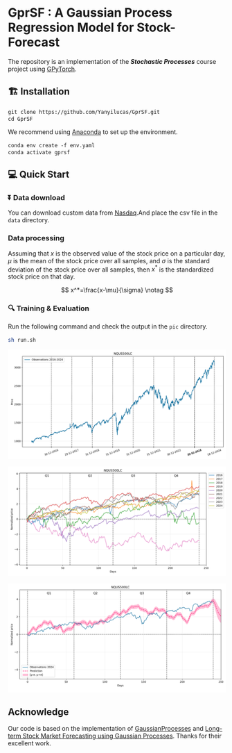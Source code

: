 # GprSF : A Gaussian Process Regression Model for Stock-Forecast

The repository is an implementation of the **_Stochastic Processes_** course project using [GPyTorch](https://github.com/cornellius-gp/gpytorch).

## 🏗️ Installation

```shell
git clone https://github.com/Yanyilucas/GprSF.git
cd GprSF
```

We recommend using [Anaconda](https://www.anaconda.com) to set up the environment.

```shell
conda env create -f env.yaml
conda activate gprsf
```

## 💻 Quick Start

### ⏬ Data download

You can download custom data from [Nasdaq](https://www.nasdaq.com).And place the csv file in the `data` directory.

### Data processing

Assuming that $x$ is the observed value of the stock price on a particular day, $\mu$ is the mean of the stock price over all samples, and $\sigma$ is the standard deviation of the stock price over all samples, then $x^*$ is the standardized stock price on that day.

$$
x^*=\frac{x-\mu}{\sigma} \notag
$$

### 🔍 Training & Evaluation

Run the following command and check the output in the `pic` directory.

```sh
sh run.sh
```

![2016-2024-prices](./README.assets/2016-2024-prices.png)

![image-20241219194839568](./README.assets/image-20241219194839568.png)

![image-20241219193704168](./README.assets/image-20241219193704168.png)

## Acknowledge

Our code is based on the implementation of [GaussianProcesses](https://github.com/gdroguski/GaussianProcesses) and [Long-term Stock Market Forecasting using Gaussian Processes](https://www.cs.ubc.ca/~nando/540-2013/projects/p5.pdf). Thanks for their excellent work.
